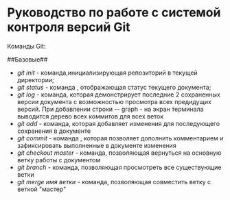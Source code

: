# Руководство по работе с системой контроля версий Git
Команды Git:

##Базовые##

* *git init* - команда,инициализирующая репозиторий в текущей директории;
* *git status* - команда , отображающая статус текущего документа;
* *git log* - команда, которая демонстрирует последние 2 сохраненных версии документа с возможностью просмотра всех предидущих версий. При добавлении строки -- graph - на экран терминала выводится дерево всех коммитов для всех веток
* *git add* - команда, которая добавляет изменения для последующего сохранения в документе
* *git commit* - команда , которая позволяет дополнить комментарием и зафиксировать выполненные в документе изменения
* *git checkout master* - команда, позволяющая вернуться на основную ветку работы с документом
* *git branch* - команда, позволяющая просмотреть все существующие ветки
* *git merge _имя ветки_* - команда, позволяющая совместить ветку с веткой "мастер"